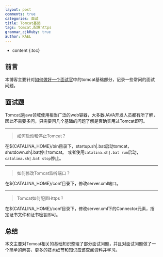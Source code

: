 ```yaml
---
layout: post
comments: true
categories: 面试
title: Tomcat基础
tags: tomcat,配置https
grammar_cjkRuby: true
author: KAEL
---
```

    
* content
{:toc}

## 前言

本博客主要针对[如何做好一个面试官](如何做好一个面试官)中的tomcat基础部分，记录一些常问的面试问题。

## 面试题

Tomcat是java领域使用相当广泛的web容器，大多数JAVA开发人员都有所了解，因此不需要多问，只需要问几个基础的问题了解是否确实用过Tomcat即可。

----
> 如何启动和停止Tomcat？

在${CATALINA_HOME}/bin目录下，startup.sh|.bat启动tomcat，shutdown.sh|.bat停止tomcat。
或者使用`catalina.sh|.bat run`启动，`catalina.sh|.bat stop`停止。

----
> 如何修改Tomcat监听端口？

在${CATALINA_HOME}/conf目录下，修改server.xml端口。

----
> Tomcat如何配置Https？

在${CATALINA_HOME}/conf目录下，修改server.xml下的Connector元素，指定证书文件和证书密钥即可。

## 总结

本文主要对Tomcat相关的基础知识整理了部分面试问题，并且对面试问题做了一个简单的解答，更多的技术细节和知识应该查阅资料并学习。